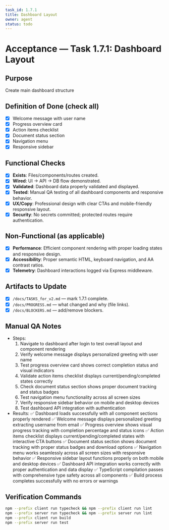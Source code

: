 ```yaml
---
task_id: 1.7.1
title: Dashboard Layout
owner: agent
status: todo
---
```


# Acceptance — Task 1.7.1: Dashboard Layout

## Purpose
Create main dashboard structure

## Definition of Done (check all)
- [x] Welcome message with user name
- [x] Progress overview card
- [x] Action items checklist
- [x] Document status section
- [x] Navigation menu
- [x] Responsive sidebar

## Functional Checks
- [x] **Exists**: Files/components/routes created.
- [x] **Wired**: UI → API → DB flow demonstrated.
- [x] **Validated**: Dashboard data properly validated and displayed.
- [x] **Tested**: Manual QA testing of all dashboard components and responsive behavior.
- [x] **UX/Copy**: Professional design with clear CTAs and mobile-friendly responsive layout.
- [x] **Security**: No secrets committed; protected routes require authentication.

## Non-Functional (as applicable)
- [x] **Performance**: Efficient component rendering with proper loading states and responsive design.
- [x] **Accessibility**: Proper semantic HTML, keyboard navigation, and AA contrast ratios.
- [x] **Telemetry**: Dashboard interactions logged via Express middleware.

## Artifacts to Update
- [x] `/docs/TASKS_for_v2.md` — mark 1.7.1 complete.
- [x] `/docs/PROGRESS.md` — what changed and why (file links).
- [x] `/docs/BLOCKERS.md` — add/remove blockers.

## Manual QA Notes
- Steps:
  1. Navigate to dashboard after login to test overall layout and component rendering
  2. Verify welcome message displays personalized greeting with user name
  3. Test progress overview card shows correct completion status and visual indicators
  4. Validate action items checklist displays current/pending/completed states correctly
  5. Check document status section shows proper document tracking and status badges
  6. Test navigation menu functionality across all screen sizes
  7. Verify responsive sidebar behavior on mobile and desktop devices
  8. Test dashboard API integration with authentication
- Results:
  ✅ Dashboard loads successfully with all component sections properly rendered
  ✅ Welcome message displays personalized greeting extracting username from email
  ✅ Progress overview shows visual progress tracking with completion percentage and status icons
  ✅ Action items checklist displays current/pending/completed states with interactive CTA buttons
  ✅ Document status section shows document tracking with proper status badges and download options
  ✅ Navigation menu works seamlessly across all screen sizes with responsive behavior
  ✅ Responsive sidebar layout functions properly on both mobile and desktop devices
  ✅ Dashboard API integration works correctly with proper authentication and data display
  ✅ TypeScript compilation passes with comprehensive type safety across all components
  ✅ Build process completes successfully with no errors or warnings

## Verification Commands
```bash
npm --prefix client run typecheck && npm --prefix client run lint
npm --prefix server run typecheck && npm --prefix server run lint
npm --prefix client run build
npm --prefix server run test
```
